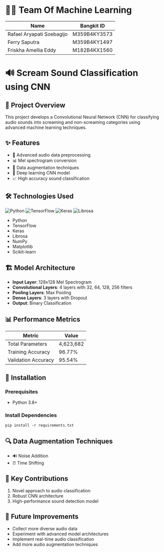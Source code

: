 # 🧑‍🔬 Team Of Machine Learning
| Name | Bangkit ID |
|--------|-------|
| Rafael Aryapati Soebagijo | M359B4KY3573 |
| Ferry Saputra | M359B4KY1497 |
| Friskha Amellia Eddy | M182B4KX1560 |

# 🔊 Scream Sound Classification using CNN

## 📝 Project Overview
This project develops a Convolutional Neural Network (CNN) for classifying audio sounds into screaming and non-screaming categories using advanced machine learning techniques.

## ✨ Features
- 🔬 Advanced audio data preprocessing
- 📊 Mel spectrogram conversion
- 🔄 Data augmentation techniques
- 🧠 Deep learning CNN model
- 📈 High accuracy sound classification

## 🛠 Technologies Used
![Python](https://img.shields.io/badge/Python-3.8+-blue)
![TensorFlow](https://img.shields.io/badge/TensorFlow-2.x-orange)
![Keras](https://img.shields.io/badge/Keras-2.x-red)
![Librosa](https://img.shields.io/badge/Librosa-0.9+-green)

- Python
- TensorFlow
- Keras
- Librosa
- NumPy
- Matplotlib
- Scikit-learn

## 🏗 Model Architecture
- **Input Layer**: 128x128 Mel Spectrogram
- **Convolutional Layers**: 4 layers with 32, 64, 128, 256 filters
- **Pooling Layers**: Max Pooling
- **Dense Layers**: 3 layers with Dropout
- **Output**: Binary Classification

## 📊 Performance Metrics
| Metric | Value |
|--------|-------|
| Total Parameters | 4,623,682 |
| Training Accuracy | 96.77% |
| Validation Accuracy | 95.54% |

## 🚀 Installation

### Prerequisites
- Python 3.8+

### Install Dependencies
```
pip install -r requirements.txt
```

## 🔍 Data Augmentation Techniques
- 🔊 Noise Addition
- ⏰ Time Shifting

## 🌟 Key Contributions
1. Novel approach to audio classification
2. Robust CNN architecture
3. High-performance sound detection model

## 🔮 Future Improvements
- Collect more diverse audio data
- Experiment with advanced model architectures
- Implement real-time audio classification
- Add more audio augmentation techniques
